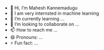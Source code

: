 - 👋 Hi, I’m Mahesh Kannemadugu
- 👀 I am very internsted in machine learning
- 🌱 I’m currently learning ...
- 💞️ I’m looking to collaborate on ...
- 📫 How to reach me ...
- 😄 Pronouns: ...
- ⚡ Fun fact: ...

<!---
mkannema/mkannema is a ✨ special ✨ repository because its `README.md` (this file) appears on your GitHub profile.
You can click the Preview link to take a look at your changes.
--->
